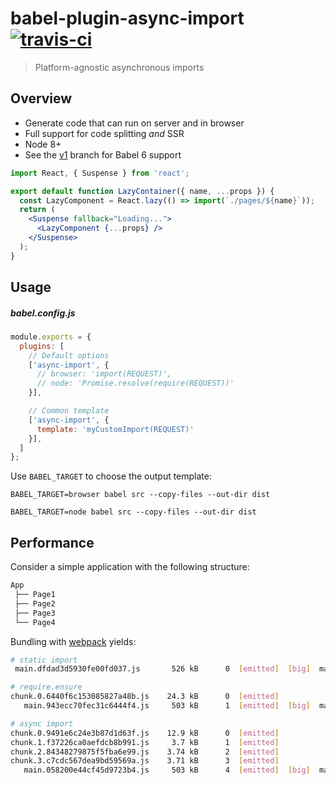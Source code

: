 # babel-plugin-async-import [![travis-ci](https://travis-ci.org/bernardmcmanus/babel-plugin-async-import.svg)](https://travis-ci.org/bernardmcmanus/babel-plugin-async-import)

> Platform-agnostic asynchronous imports

## Overview

- Generate code that can run on server and in browser
- Full support for code splitting *and* SSR
- Node 8+
- See the [v1](https://github.com/bernardmcmanus/babel-plugin-async-import/tree/v1) branch for Babel 6 support

```jsx
import React, { Suspense } from 'react';

export default function LazyContainer({ name, ...props }) {
  const LazyComponent = React.lazy(() => import(`./pages/${name}`));
  return (
    <Suspense fallback="Loading...">
      <LazyComponent {...props} />
    </Suspense>
  );
}
```

## Usage

##### babel.config.js

```js
module.exports = {
  plugins: [
    // Default options
    ['async-import', {
      // browser: 'import(REQUEST)',
      // node: 'Promise.resolve(require(REQUEST))'
    }],

    // Common template
    ['async-import', {
      template: 'myCustomImport(REQUEST)'
    }],
  ]
};
```

Use `BABEL_TARGET` to choose the output template:

```shell
BABEL_TARGET=browser babel src --copy-files --out-dir dist

BABEL_TARGET=node babel src --copy-files --out-dir dist
```

## Performance

Consider a simple application with the following structure:

```bash
App
 ├── Page1
 ├── Page2
 ├── Page3
 └── Page4
```

Bundling with [webpack](https://github.com/webpack/webpack) yields:

```bash
# static import
 main.dfdad3d5930fe00fd037.js       526 kB      0  [emitted]  [big]  main

# require.ensure
chunk.0.6440f6c153085827a48b.js    24.3 kB      0  [emitted]
   main.943ecc70fec31c6444f4.js     503 kB      1  [emitted]  [big]  main

# async import
chunk.0.9491e6c24e3b87d1d63f.js    12.9 kB      0  [emitted]
chunk.1.f37226ca0aefdcb8b991.js     3.7 kB      1  [emitted]
chunk.2.84348279875f5fba6e99.js    3.74 kB      2  [emitted]
chunk.3.c7cdc567dea9bd59569a.js    3.71 kB      3  [emitted]
   main.058200e44cf45d9723b4.js     503 kB      4  [emitted]  [big]  main
```
